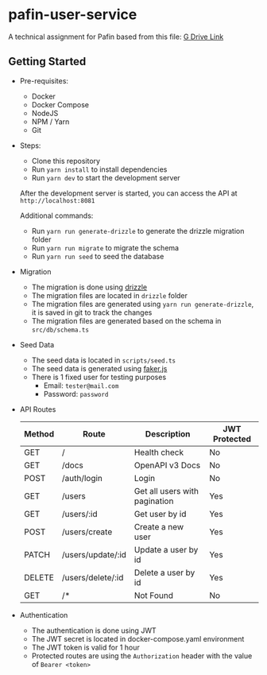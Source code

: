 # pafin-user-service

A technical assignment for Pafin based from this file: [G Drive Link](https://drive.google.com/file/d/1LmthPz-z6-mzKjFHpB0WjvpDoESLuXNJ/view)

## Getting Started

- Pre-requisites:

  - Docker
  - Docker Compose
  - NodeJS
  - NPM / Yarn
  - Git

- Steps:

  - Clone this repository
  - Run `yarn install` to install dependencies
  - Run `yarn dev` to start the development server

  After the development server is started, you can access the API at `http://localhost:8081`

  Additional commands:

  - Run `yarn run generate-drizzle` to generate the drizzle migration folder
  - Run `yarn run migrate` to migrate the schema
  - Run `yarn run seed` to seed the database

- Migration

  - The migration is done using [drizzle](https://orm.drizzle.team/)
  - The migration files are located in `drizzle` folder
  - The migration files are generated using `yarn run generate-drizzle`, it is saved in git to track the changes
  - The migration files are generated based on the schema in `src/db/schema.ts`

- Seed Data

  - The seed data is located in `scripts/seed.ts`
  - The seed data is generated using [faker.js](https://fakerjs.dev/)
  - There is 1 fixed user for testing purposes
    - Email: `tester@mail.com`
    - Password: `password`

- API Routes

  | Method | Route             | Description                   | JWT Protected |
  | ------ | ----------------- | ----------------------------- | ------------- |
  | GET    | /                 | Health check                  | No            |
  | GET    | /docs             | OpenAPI v3 Docs               | No            |
  | POST   | /auth/login       | Login                         | No            |
  | GET    | /users            | Get all users with pagination | Yes           |
  | GET    | /users/:id        | Get user by id                | Yes           |
  | POST   | /users/create     | Create a new user             | Yes           |
  | PATCH  | /users/update/:id | Update a user by id           | Yes           |
  | DELETE | /users/delete/:id | Delete a user by id           | Yes           |
  | GET    | /\*               | Not Found                     | No            |

- Authentication

  - The authentication is done using JWT
  - The JWT secret is located in docker-compose.yaml environment
  - The JWT token is valid for 1 hour
  - Protected routes are using the `Authorization` header with the value of `Bearer <token>`
